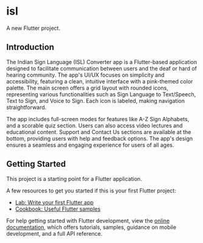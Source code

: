 # isl

A new Flutter project.

## Introduction
The Indian Sign Language (ISL) Converter app is a Flutter-based application designed to facilitate communication between users and the deaf or hard of hearing community. The app's UI/UX focuses on simplicity and accessibility, featuring a clean, intuitive interface with a pink-themed color palette. The main screen offers a grid layout with rounded icons, representing various functionalities such as Sign Language to Text/Speech, Text to Sign, and Voice to Sign. Each icon is labeled, making navigation straightforward.

The app includes full-screen modes for features like A-Z Sign Alphabets, and a scorable quiz section. Users can also access video lectures and educational content. Support and Contact Us sections are available at the bottom, providing users with help and feedback options. The app's design ensures a seamless and engaging experience for users of all ages.

## Getting Started

This project is a starting point for a Flutter application.

A few resources to get you started if this is your first Flutter project:

- [Lab: Write your first Flutter app](https://docs.flutter.dev/get-started/codelab)
- [Cookbook: Useful Flutter samples](https://docs.flutter.dev/cookbook)

For help getting started with Flutter development, view the
[online documentation](https://docs.flutter.dev/), which offers tutorials,
samples, guidance on mobile development, and a full API reference.
